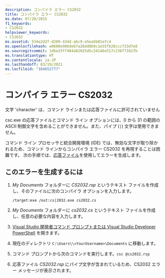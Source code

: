 ```yaml
---
description: コンパイラ エラー CS2032
title: コンパイラ エラー CS2032
ms.date: 07/20/2015
f1_keywords:
- CS2032
helpviewer_keywords:
- CS2032
ms.assetid: 534e2d2f-d209-43dd-abc9-e5ea5b01efc4
ms.openlocfilehash: e0600e986deb7a28dd8b9c1e55fb28cccf33d7e8
ms.sourcegitcommit: 1dbe25ff484a02025d5c34146e517c236f7161fb
ms.translationtype: HT
ms.contentlocale: ja-JP
ms.lasthandoff: 03/19/2021
ms.locfileid: "104652777"
---
```

# <a name="compiler-error-cs2032"></a>コンパイラ エラー CS2032

文字 'character' は、コマンド ラインまたは応答ファイルに許可されていません

 csc.exe の応答ファイルとコマンド ライン オプションには、0 から 31 の範囲の ASCII 制御文字を含めることができません。また、パイプ (`|`) 文字は使用できません。

 コマンド ライン プロセッサと統合開発環境 (IDE) では、無効な文字が取り除かれるため、コマンド ラインからコンパイラ エラー CS2032 を再現することは困難です。 次の手順では、[応答ファイル](../compiler-options/miscellaneous.md#responsefiles)を使用してエラーを生成します。

## <a name="to-generate-this-error"></a>このエラーを生成するには

1. *My Documents* フォルダーに *CS2032.rsp* というテキスト ファイルを作成し、そのファイルに次のコンパイラ オプションを入力します。
  
    ```console
    /target:exe /out:cs|2032.exe cs2032.cs
    ```

2. *My Documents* フォルダーに *cs2032.cs* というテキスト ファイルを作成し、任意の必要な内容を入力します。

3. [Visual Studio 開発者コマンド プロンプトまたは Visual Studio Developer PowerShell](/visualstudio/ide/reference/command-prompt-powershell) を開きます。

4. 現在のディレクトリ `C:\Users\\<YourUsername>\Documents` に移動します。

5. コマンド プロンプトから次のコマンドを実行します。`csc @cs2032.rsp`

6. 応答ファイル *CS2032.rsp* にパイプ文字が含まれているため、CS2032 エラー メッセージが表示されます。
